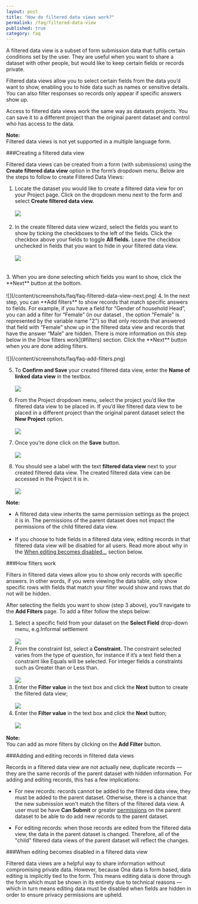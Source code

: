 ```yaml
---
layout: post
title: "How do filtered data views work?"
permalink: /faq/filtered-data-view
published: true
category: faq
---
```


A filtered data view is a subset of form submission data that fulfils certain conditions set by the user. They are useful when you want to share a dataset with other people, but would like to keep certain fields or records private. 

Filtered data views allow you to select certain fields from the data you’d want to show, enabling you to hide data such as names or sensitive details. You can also filter responses so records only appear if specific answers show up.

Access to filtered data views work the same way as datasets projects. You can save it to a different project than the original parent dataset and control who has access to the data.

>
**Note:** <br/>Filtered data views is not yet supported in a multiple language form.

###Creating a filtered data view

Filtered data views can be created from a form (with submissions) using the **Create filtered data view** option in the form’s dropdown menu. Below are the steps to follow to create Filtered Data Views:

1. Locate the dataset you would like to create a filtered data view for on your Project page. Click on the dropdown menu next to the form and select **Create filtered data view.**
<br><br>
![](/content/screenshots/faq/faq-create-filtered-data-view.png)
<br><br>
2. In the create filtered data view wizard, select the fields you want to show by ticking the checkboxes to the left of the fields. Click the checkbox above your fields to toggle **All fields.** Leave the checkbox unchecked in fields that you want to hide in your filtered data view. 
<br><br>
![](/content/screenshots/faq/faq-filtered-all-fields.png)
<br>
3. When you are done selecting which fields you want to show, click the **Next** button at the bottom.
<br><br>
![](/content/screenshots/faq/faq-filtered-data-view-next.png)
4. In the next step, you can **Add filters** to show records that match specific answers to fields. For example, if you have a field for “Gender of household Head”, you can add a filter for “Female” (in our dataset , the option "Female" is represented by the variable name "2") so that only records that answered that field with “Female” show up in the filtered data view and records that have the answer “Male” are hidden. There is more information on this step below in the [How filters work](#filters) section. Click the **Next** button when you are done adding filters.
<br><br>
![](/content/screenshots/faq/faq-add-filters.png)

5. To **Confirm and Save** your created filtered data view, enter the **Name of linked data view** in the textbox.
<br><br>
![](/content/screenshots/faq/faq-linked-dataview-name.png)

6. From the Project dropdown menu, select the project you’d like the filtered data view to be placed in. If you’d like filtered data view to be placed in a different project than the original parent dataset select the **New Project** option.
<br><br>
![](/content/screenshots/faq/faq-filtered-dataview-project.png)

7. Once you’re done click on the **Save** button.
<br><br>
![](/content/screenshots/faq/faq-filtered-dataview-save.png)

8. You should see a label with the text **filtered data view** next to your created filtered data view. The created filtered data view can be accessed in the Project it is in.
<br><br>
![](/content/screenshots/faq/faq-filtered-data-view.png)

> 
**Note:**<br/> 
>
* A filtered data view inherits the same permission settings as the project it is in. The permissions of the parent dataset does not impact the permissions of the child filtered data view.
<br><br>
* If you choose to hide fields in a filtered data view, editing records in that filtered data view will be disabled for all users. Read more about why in the [When editing becomes disabled...](#disabled) section below. 


###How filters work<a name="filters"></a>

Filters in filtered data views allow you to show only records with specific answers. In other words, if you were viewing the data table, only show specific rows with fields that match your filter would show and rows that do not will be hidden.

After selecting the fields you want to show (step 3 above), you’ll navigate to the **Add Filters** page. To add a filter follow the steps below:

1. Select a specific field from your dataset on the **Select Field** drop-down menu, e.g.Informal settlement
<br><br>
![](/content/screenshots/faq/faq-select-filtered_field.png)
2. From the constraint list, select a **Constraint.** The constraint selected varies from the type of question, for instance if it’s a text field then a constraint like Equals will be selected. For integer fields a constraints such as Greater than or Less than.
<br><br>
![](/content/screenshots/faq/faq-filtered-dataview-constraint.png)
3. Enter the **Filter value** in the text box and click the **Next** button to create the filtered data view;
<br><br>
![](/content/screenshots/faq/faq-filtered-dataview-constraint.png)
3. Enter the **Filter value** in the text box and click the **Next** button;
<br><br>
![](/content/screenshots/faq/faq-filtered-dataview-value.png)

>
**Note:** <br/> You can add as more filters by clicking on the **Add Filter** button.

###Adding and editing records in filtered data views<a name="editing"></a>

Records in a filtered data view are not actually new, duplicate records &mdash; they are the same records of the parent dataset with hidden information. For adding and editing records, this has a few implications:

- For new records: records cannot be added to the filtered data view, they must be added to the parent dataset. Otherwise, there is a chance that the new submission won't match the filters of the filtered data view. A user must be have **Can Submit** or greater [permissions](https://help.ona.io/guides/projects/#permission-levels) on the parent dataset to be able to do add new records to the parent dataset.

- For editing records: when those records are edited from the filtered data view, the data in the parent dataset is changed. Therefore, all of the "child" filtered data views of the parent dataset will reflect the changes.

###When editing becomes disabled in a filtered data view <a name="disabled"></a>

Filtered data views are a helpful way to share information without compromising private data. However, because Ona data is form based, data editing is implicitly tied to the form. This means editing data is done through the form which must be shown in its entirety due to technical reasons &mdash; which in turn means editing data must be disabled when fields are hidden in order to ensure privacy permissions are upheld.